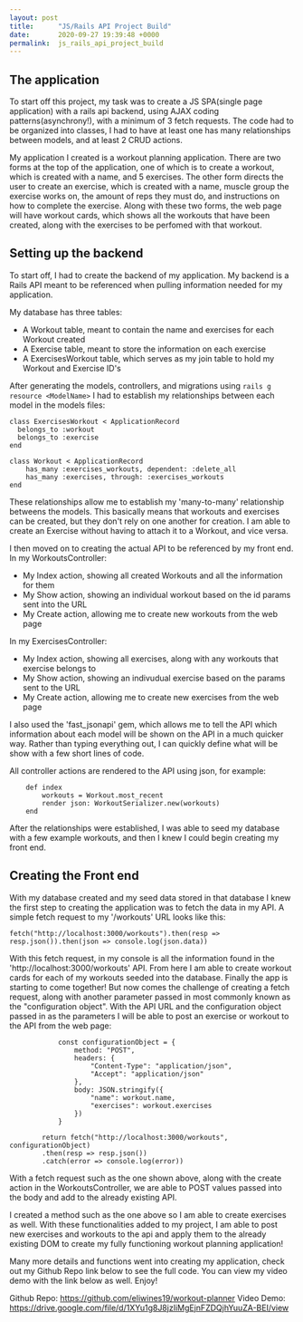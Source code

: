 ```yaml
---
layout: post
title:      "JS/Rails API Project Build"
date:       2020-09-27 19:39:48 +0000
permalink:  js_rails_api_project_build
---
```



## The application

To start off this project, my task was to create a JS SPA(single page application) with a rails api backend, using AJAX coding patterns(asynchrony!), with a minimum of 3 fetch requests. The code had to be organized into classes, I had to have at least one has many relationships between models, and at least 2 CRUD actions.

My application I created is a workout planning application. There are two forms at the top of the application, one of which is to create a workout, which is created with a name, and 5 exercises. The other form directs the user to create an exercise, which is created with a name, muscle group the exercise works on, the amount of reps they must do, and instructions on how to complete the exercise. Along with these two forms, the web page will have workout cards, which shows all the workouts that have been created, along with the exercises to be perfomed with that workout.

## Setting up the backend

To start off, I had to create the backend of my application. My backend is a Rails API meant to be referenced when pulling information needed for my application.

My database has three tables: 

* A Workout table, meant to contain the name and exercises for each Workout created
* A Exercise table, meant to store the information on each exercise
* A ExercisesWorkout table, which serves as my join table to hold my Workout and Exercise ID's

After generating the models, controllers, and migrations using `rails g resource <ModelName>` I had to establish my relationships between each model in the models files:

```
class ExercisesWorkout < ApplicationRecord
  belongs_to :workout
  belongs_to :exercise
end
```

```
class Workout < ApplicationRecord
    has_many :exercises_workouts, dependent: :delete_all
    has_many :exercises, through: :exercises_workouts
end
```

These relationships allow me to establish my 'many-to-many' relationship betweens the models. This basically means that workouts and exercises can be created, but they don't rely on one another for creation. I am able to create an Exercise without having to attach it to a Workout, and vice versa.

I then moved on to creating the actual API to be referenced by my front end.
In my WorkoutsController:
* My Index action, showing all created Workouts and all the information for them
* My Show action, showing an individual workout based on the id params sent into the URL
* My Create action, allowing me to create new workouts from the web page

In my ExercisesController:
* My Index action, showing all exercises, along with any workouts that exercise belongs to
* My Show action, showing an indivudual exercise based on the params sent to the URL
* My Create action, allowing me to create new exercises from the web page

I also used the 'fast_jsonapi' gem, which allows me to tell the API which information about each model will be shown on the API in a much quicker way. Rather than typing everything out, I can quickly define what will be show with a few short lines of code.

All controller actions are rendered to the API using json, for example:
```
    def index 
        workouts = Workout.most_recent
        render json: WorkoutSerializer.new(workouts)
    end
```

After the relationships were established, I was able to seed my database with a few example workouts, and then I knew I could begin creating my front end.

## Creating the Front end

With my database created and my seed data stored in that database I knew the first step to creating the application was to fetch the data in my API. A simple fetch request to my '/workouts' URL looks like this:

`fetch("http://localhost:3000/workouts").then(resp => resp.json()).then(json => console.log(json.data))`

With this fetch request, in my console is all the information found in the 'http://localhost:3000/workouts' API. From here I am able to create workout cards for each of my workouts seeded into the database. Finally the app is starting to come together! But now comes the challenge of creating a fetch request, along with another parameter passed in most commonly known as the "configuration object". With the API URL and the configuration object passed in as the parameters I will be able to post an exercise or workout to the API from the web page:

``` 
            const configurationObject = {
                method: "POST",
                headers: {
                    "Content-Type": "application/json",
                    "Accept": "application/json"
                },
                body: JSON.stringify({
                    "name": workout.name,
                    "exercises": workout.exercises
                })
            }
						
        return fetch("http://localhost:3000/workouts", configurationObject)
        .then(resp => resp.json())
        .catch(error => console.log(error))
```

With a fetch request such as the one shown above, along with the create action in the WorkoutsController, we are able to POST values passed into the body and add to the already existing API.

I created a method such as the one above so I am able to create exercises as well. With these functionalities added to my project, I am able to post new exercises and workouts to the api and apply them to the already existing DOM to create my fully functioning workout planning application!

Many more details and functions went into creating my application, check out my Github Repo link below to see the full code. You can view my video demo with the link below as well. Enjoy!

Github Repo: https://github.com/eliwines19/workout-planner
Video Demo: https://drive.google.com/file/d/1XYu1g8J8jzIiMgEjnFZDQjhYuuZA-BEI/view
